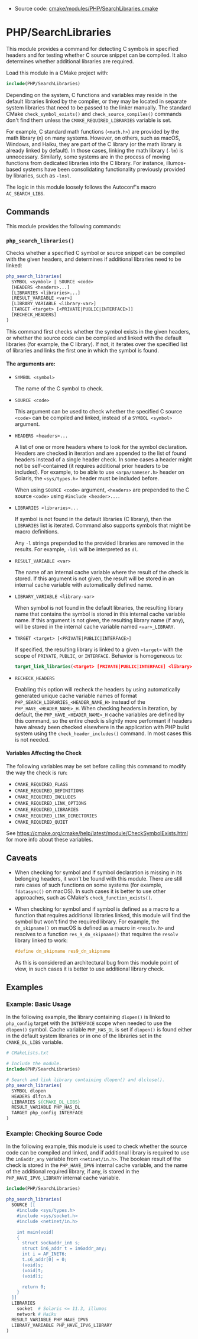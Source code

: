 <!-- This is auto-generated file. -->
* Source code: [cmake/modules/PHP/SearchLibraries.cmake](https://github.com/petk/php-build-system/blob/master/cmake/cmake/modules/PHP/SearchLibraries.cmake)

# PHP/SearchLibraries

This module provides a command for detecting C symbols in specified headers and
for testing whether C source snippet can be compiled. It also determines whether
additional libraries are required.

Load this module in a CMake project with:

```cmake
include(PHP/SearchLibraries)
```

Depending on the system, C functions and variables may reside in the default
libraries linked by the compiler, or they may be located in separate system
libraries that need to be passed to the linker manually. The standard CMake
`check_symbol_exists()` and `check_source_compiles()` commands don't find them
unless the `CMAKE_REQUIRED_LIBRARIES` variable is set.

For example, C standard math functions (`<math.h>`) are provided by the math
library (`m`) on many systems. However, on others, such as macOS, Windows, and
Haiku, they are part of the C library (or the math library is already linked by
default). In those cases, linking the math library (`-lm`) is unnecessary.
Similarly, some systems are in the process of moving functions from dedicated
libraries into the C library. For instance, illumos-based systems have been
consolidating functionality previously provided by libraries, such as `-lnsl`.

The logic in this module loosely follows the Autoconf's macro `AC_SEARCH_LIBS`.

## Commands

This module provides the following commands:

### `php_search_libraries()`

Checks whether a specified C symbol or source snippet can be compiled with the
given headers, and determines if additional libraries need to be linked:

```cmake
php_search_libraries(
  SYMBOL <symbol> | SOURCE <code>
  [HEADERS <headers>...]
  [LIBRARIES <libraries>...]
  [RESULT_VARIABLE <var>]
  [LIBRARY_VARIABLE <library-var>]
  [TARGET <target> [<PRIVATE|PUBLIC|INTERFACE>]]
  [RECHECK_HEADERS]
)
```

This command first checks whether the symbol exists in the given headers, or
whether the source code can be compiled and linked with the default libraries
(for example, the C library). If not, it iterates over the specified list of
libraries and links the first one in which the symbol is found.

#### The arguments are:

* `SYMBOL <symbol>`

  The name of the C symbol to check.

* `SOURCE <code>`

  This argument can be used to check whether the specified C source `<code>` can
  be compiled and linked, instead of a `SYMBOL <symbol>` argument.

* `HEADERS <headers>...`

  A list of one or more headers where to look for the symbol declaration.
  Headers are checked in iteration and are appended to the list of found headers
  instead of a single header check. In some cases a header might not be
  self-contained (it requires additional prior headers to be included). For
  example, to be able to use `<arpa/nameser.h>` header on Solaris, the
  `<sys/types.h>` header must be included before.

  When using `SOURCE <code>` argument, `<headers>` are prepended to the C source
  `<code>` using `#include <header>...`.

* `LIBRARIES <libraries>...`

  If symbol is not found in the default libraries (C library), then the
  `LIBRARIES` list is iterated. Command also supports symbols that might be
  macro definitions.

  Any `-l` strings prepended to the provided libraries are removed in the
  results. For example, `-ldl` will be interpreted as `dl`.

* `RESULT_VARIABLE <var>`

  The name of an internal cache variable where the result of the check is
  stored. If this argument is not given, the result will be stored in an
  internal cache variable with automatically defined name.

* `LIBRARY_VARIABLE <library-var>`

  When symbol is not found in the default libraries, the resulting library name
  that contains the symbol is stored in this internal cache variable name. If
  this argument is not given, the resulting library name (if any), will be
  stored in the internal cache variable named `<var>_LIBRARY`.

* `TARGET <target> [<PRIVATE|PUBLIC|INTERFACE>]`

  If specified, the resulting library is linked to a given `<target>` with the
  scope of `PRIVATE`, `PUBLIC`, or `INTERFACE`. Behavior is homogeneous to:

  ```cmake
  target_link_libraries(<target> [PRIVATE|PUBLIC|INTERFACE] <library>)
  ```

* `RECHECK_HEADERS`

  Enabling this option will recheck the headers by using automatically generated
  unique cache variable names of format `PHP_SEARCH_LIBRARIES_<HEADER_NAME_H>`
  instead of the `PHP_HAVE_<HEADER_NAME>_H`. When checking headers in iteration,
  by default, the `PHP_HAVE_<HEADER_NAME>_H` cache variables are defined by this
  command, so the entire check is slightly more performant if headers have
  already been checked elsewhere in the application with PHP build system using
  the `check_header_includes()` command. In most cases this is not needed.

#### Variables Affecting the Check

The following variables may be set before calling this command to modify the way
the check is run:

* `CMAKE_REQUIRED_FLAGS`
* `CMAKE_REQUIRED_DEFINITIONS`
* `CMAKE_REQUIRED_INCLUDES`
* `CMAKE_REQUIRED_LINK_OPTIONS`
* `CMAKE_REQUIRED_LIBRARIES`
* `CMAKE_REQUIRED_LINK_DIRECTORIES`
* `CMAKE_REQUIRED_QUIET`

See https://cmake.org/cmake/help/latest/module/CheckSymbolExists.html for more
info about these variables.

## Caveats

* When checking for symbol and if symbol declaration is missing in its belonging
  headers, it won't be found with this module. There are still rare cases of
  such functions on some systems (for example, `fdatasync()` on macOS). In such
  cases it is better to use other approaches, such as CMake's
  `check_function_exists()`.

* When checking for symbol and if symbol is defined as a macro to a function
  that requires additional libraries linked, this module will find the symbol
  but won't find the required library. For example, the `dn_skipname()` on macOS
  is defined as a macro in `<resolv.h>` and resolves to a function
  `res_9_dn_skipname()` that requires the `resolv` library linked to work:

  ```c
  #define dn_skipname res9_dn_skipname
  ```

  As this is considered an architectural bug from this module point of view, in
  such cases it is better to use additional library check.

## Examples

### Example: Basic Usage

In the following example, the library containing `dlopen()` is linked to
`php_config` target with the `INTERFACE` scope when needed to use the `dlopen()`
symbol. Cache variable `PHP_HAS_DL` is set if `dlopen()` is found either in the
default system libraries or in one of the libraries set in the `CMAKE_DL_LIBS`
variable.

```cmake
# CMakeLists.txt

# Include the module.
include(PHP/SearchLibraries)

# Search and link library containing dlopen() and dlclose().
php_search_libraries(
  SYMBOL dlopen
  HEADERS dlfcn.h
  LIBRARIES ${CMAKE_DL_LIBS}
  RESULT_VARIABLE PHP_HAS_DL
  TARGET php_config INTERFACE
)
```

### Example: Checking Source Code

In the following example, this module is used to check whether the source code
can be compiled and linked, and if additional library is required to use the
`in6addr_any` variable from `<netinet/in.h>`. The boolean result of the check
is stored in the `PHP_HAVE_IPV6` internal cache variable, and the name of the
additional required library, if any, is stored in the `PHP_HAVE_IPV6_LIBRARY`
internal cache variable.

```cmake
include(PHP/SearchLibraries)

php_search_libraries(
  SOURCE [[
    #include <sys/types.h>
    #include <sys/socket.h>
    #include <netinet/in.h>

    int main(void)
    {
      struct sockaddr_in6 s;
      struct in6_addr t = in6addr_any;
      int i = AF_INET6;
      t.s6_addr[0] = 0;
      (void)s;
      (void)t;
      (void)i;

      return 0;
    }
  ]]
  LIBRARIES
    socket  # Solaris <= 11.3, illumos
    network # Haiku
  RESULT_VARIABLE PHP_HAVE_IPV6
  LIBRARY_VARIABLE PHP_HAVE_IPV6_LIBRARY
)
```
